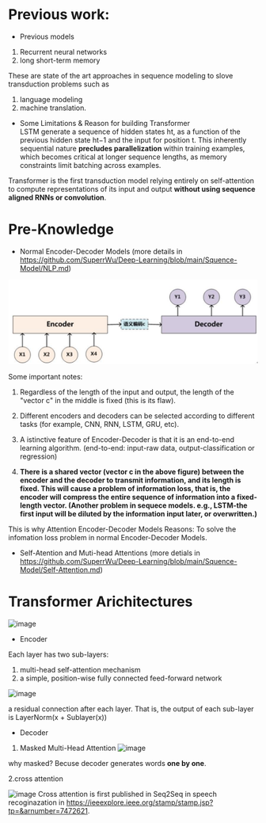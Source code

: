 # Previous work:
* Previous models
1. Recurrent neural networks
2. long short-term memory

These are state of the art approaches in sequence modeling to slove transduction problems such as 
1. language modeling
2. machine translation.
* Some Limitations & Reason for building Transformer\
LSTM generate a sequence of hidden states ht, as a function of the previous hidden state ht−1 and the input for position t. This inherently sequential nature **precludes parallelization** within training examples, which becomes critical at longer sequence lengths, as memory constraints limit batching across examples.

Transformer is the first transduction model relying entirely on self-attention to compute representations of its input and output **without using sequence aligned RNNs or convolution**.

# Pre-Knowledge
* Normal Encoder-Decoder Models (more details in https://github.com/SuperrWu/Deep-Learning/blob/main/Squence-Model/NLP.md)
<div align=center>
<img src="https://github.com/SuperrWu/Deep-Learning/blob/main/figures/encode-decode.PNG?raw=true"/>
</div>

Some important notes:

1. Regardless of the length of the input and output, the length of the "vector c" in the middle is fixed (this is its flaw).

2. Different encoders and decoders can be selected according to different tasks (for example, CNN, RNN, LSTM, GRU, etc).

3. A  istinctive feature of Encoder-Decoder is that it is an end-to-end learning algorithm. (end-to-end: input-raw data, output-classification or regression)

4. **There is a shared vector (vector c in the above figure) between the encoder and the decoder to transmit information, and its length is fixed. This will cause a problem of information loss, that is, the encoder will compress the entire sequence of information into a fixed-length vector. (Another problem in sequece models. e.g., LSTM-the first input will be diluted by the information input later, or overwritten.)**

This is why Attention Encoder-Decoder Models
Reasons: To solve the infomation loss problem in normal Encoder-Decoder Models.

* Self-Atention and Muti-head Attentions (more detials in https://github.com/SuperrWu/Deep-Learning/blob/main/Squence-Model/Self-Attention.md)


# Transformer Arichitectures
![image](https://user-images.githubusercontent.com/94330800/144349743-159083ef-77d8-431c-91f2-8b66ee28141a.png)

* Encoder

Each layer has two sub-layers:
1. multi-head self-attention mechanism
2. a simple, position-wise fully connected feed-forward network

![image](https://user-images.githubusercontent.com/94330800/144351621-5bed7f19-d370-40cb-885e-f096467ecb6a.png)

a residual connection after each layer. That is, the output of each sub-layer is LayerNorm(x + Sublayer(x))

* Decoder
1. Masked Multi-Head Attention
![image](https://user-images.githubusercontent.com/94330800/144352915-e9bc3b1b-2511-4534-a58a-ff310e31ccd7.png)

why masked? Becuse decoder generates words **one by one**.

2.cross attention

![image](https://user-images.githubusercontent.com/94330800/144368262-9e7c2725-8ef3-487f-a215-cbfb88981bb4.png)
Cross attention is first published in Seq2Seq in speech recoginazation in https://ieeexplore.ieee.org/stamp/stamp.jsp?tp=&arnumber=7472621.



